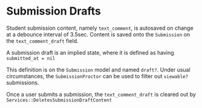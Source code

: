 # Submission Drafts

Student submission content, namely `text_comment`, is autosaved on change at a debounce interval of 3.5sec. Content is saved onto the `Submission` on the `text_comment_draft` field.

A submission draft is an implied state, where it is defined as having `submitted_at = nil`

This definition is on the `Submission` model and named `draft?`. Under usual circumstances, the `SubmissionProctor` can be used to filter out `viewable?` submissions.

Once a user submits a submission, the `text_comment_draft` is cleared out by `Services::DeletesSubmissionDraftContent`
